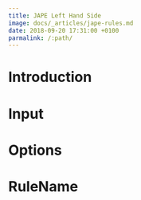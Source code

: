 ```yaml
---
title: JAPE Left Hand Side
image: docs/_articles/jape-rules.md
date: 2018-09-20 17:31:00 +0100
parmalink: /:path/
---
```


# Introduction

# Input
# Options
# RuleName
